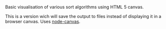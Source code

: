 Basic visualisation of various sort algorithms using HTML 5 canvas.

This is a version wich will save the output to files instead of displaying it in a browser canvas. Uses [node-canvas](https://github.com/learnboost/node-canvas).